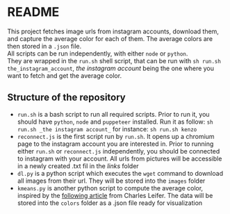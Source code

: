 # README

This project fetches image urls from instagram accounts, download them, and capture the average color for each of them. The average colors are then stored in a `.json` file.    
All scripts can be run independently, with either `node` or `python`.  
They are wrapped in the `run.sh` shell script, that can be run with `sh run.sh the_instagram_account`, _the instagram account_ being the one where you want to fetch and get the average color.  

## Structure of the repository

- `run.sh` is a bash script to run all required scripts. Prior to run it, you should have `python`, `node` and `puppeteer` installed. Run it as follow: `sh run.sh _the instagram account_` for instance: `sh run.sh kenzo`
- `reconnect.js` is the first script run by `run.sh`. It opens up a chromium page to the instagram account you are interested in. Prior to running either `run.sh` or `reconnect.js` independently, you should be connected to instagram with your account. All urls from pictures will be accessible in a newly created .txt fil in the _links_ folder
- `dl.py` is a python script which executes the `wget` command to download all images from their url. They will be stored into the `images` folder
- `kmeans.py` is another python script to compute the average color, inspired by the [following article](https://charlesleifer.com/blog/using-python-and-k-means-to-find-the-dominant-colors-in-images/) from Charles Leifer. The data will be stored into the `colors` folder as a .json file ready for visualization
